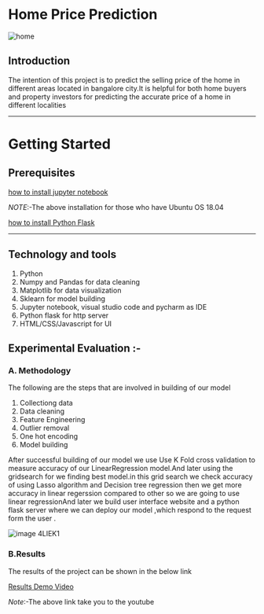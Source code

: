 

# Home Price Prediction

![home](https://user-images.githubusercontent.com/87142618/162556644-9a80655d-407f-4da2-a512-20c031781ffb.png)

## Introduction
The intention of this project is to predict the selling price of the home in different areas
located in bangalore city.It is helpful for both home buyers and property investors for predicting the
accurate price of a home in different localities

***

# Getting Started
## Prerequisites

[how to install jupyter notebook](https://speedysense.com/install-jupyter-notebook-on-ubuntu-20-04/)

*NOTE*:-The above installation for those who have Ubuntu OS 18.04

[how to install Python Flask](https://phoenixnap.com/kb/install-flask)

***
## Technology and tools 
1) Python
2) Numpy and Pandas for data cleaning
3) Matplotlib for data visualization
4) Sklearn for model building
5) Jupyter notebook, visual studio code and pycharm as IDE
6) Python flask for http server
7) HTML/CSS/Javascript for UI

## Experimental Evaluation :-
### A. Methodology
The following are the steps that are involved in building of our model
1. Collectiong data
2. Data cleaning
3. Feature Engineering
4. Outlier removal
5. One hot encoding
6. Model building

After successful building of our model we use Use K Fold cross
validation to measure accuracy of our LinearRegression model.And
later using the gridsearch for we finding best model.in this grid search
we check accuracy of using Lasso algorithm and Decision tree
regression then we get more accuracy in linear regerssion compared
to other so we are going to use linear regressionAnd later we build user
interface website and a python flask server where we can deploy our
model ,which respond to the request form the user .

![image 4LIEK1](https://user-images.githubusercontent.com/87142618/162557823-b207d9ba-23cc-4773-912f-02bfc11599a7.png)

### B.Results
 The results of the project can be shown in the below link
 
 [Results Demo Video](https://www.youtube.com/watch?v=sTZJEPfZIls)
 
 _Note_:-The above link take you to the youtube
 


